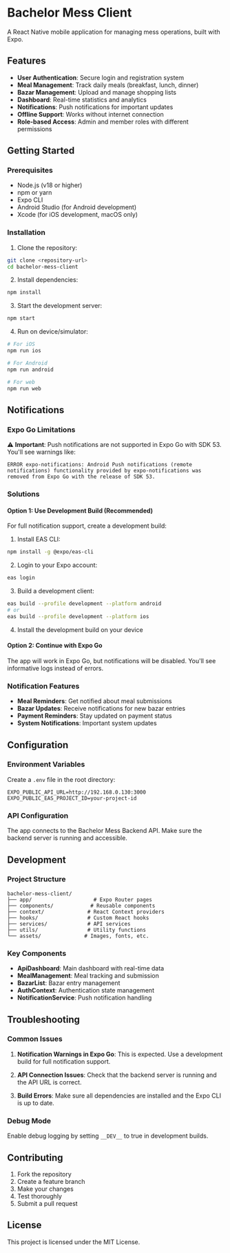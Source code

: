 # Bachelor Mess Client

A React Native mobile application for managing mess operations, built with Expo.

## Features

- **User Authentication**: Secure login and registration system
- **Meal Management**: Track daily meals (breakfast, lunch, dinner)
- **Bazar Management**: Upload and manage shopping lists
- **Dashboard**: Real-time statistics and analytics
- **Notifications**: Push notifications for important updates
- **Offline Support**: Works without internet connection
- **Role-based Access**: Admin and member roles with different permissions

## Getting Started

### Prerequisites

- Node.js (v18 or higher)
- npm or yarn
- Expo CLI
- Android Studio (for Android development)
- Xcode (for iOS development, macOS only)

### Installation

1. Clone the repository:

```bash
git clone <repository-url>
cd bachelor-mess-client
```

2. Install dependencies:

```bash
npm install
```

3. Start the development server:

```bash
npm start
```

4. Run on device/simulator:

```bash
# For iOS
npm run ios

# For Android
npm run android

# For web
npm run web
```

## Notifications

### Expo Go Limitations

⚠️ **Important**: Push notifications are not supported in Expo Go with SDK 53. You'll see warnings like:

```
ERROR expo-notifications: Android Push notifications (remote notifications) functionality provided by expo-notifications was removed from Expo Go with the release of SDK 53.
```

### Solutions

#### Option 1: Use Development Build (Recommended)

For full notification support, create a development build:

1. Install EAS CLI:

```bash
npm install -g @expo/eas-cli
```

2. Login to your Expo account:

```bash
eas login
```

3. Build a development client:

```bash
eas build --profile development --platform android
# or
eas build --profile development --platform ios
```

4. Install the development build on your device

#### Option 2: Continue with Expo Go

The app will work in Expo Go, but notifications will be disabled. You'll see informative logs instead of errors.

### Notification Features

- **Meal Reminders**: Get notified about meal submissions
- **Bazar Updates**: Receive notifications for new bazar entries
- **Payment Reminders**: Stay updated on payment status
- **System Notifications**: Important system updates

## Configuration

### Environment Variables

Create a `.env` file in the root directory:

```env
EXPO_PUBLIC_API_URL=http://192.168.0.130:3000
EXPO_PUBLIC_EAS_PROJECT_ID=your-project-id
```

### API Configuration

The app connects to the Bachelor Mess Backend API. Make sure the backend server is running and accessible.

## Development

### Project Structure

```
bachelor-mess-client/
├── app/                    # Expo Router pages
├── components/            # Reusable components
├── context/              # React Context providers
├── hooks/                # Custom React hooks
├── services/             # API services
├── utils/                # Utility functions
└── assets/              # Images, fonts, etc.
```

### Key Components

- **ApiDashboard**: Main dashboard with real-time data
- **MealManagement**: Meal tracking and submission
- **BazarList**: Bazar entry management
- **AuthContext**: Authentication state management
- **NotificationService**: Push notification handling

## Troubleshooting

### Common Issues

1. **Notification Warnings in Expo Go**: This is expected. Use a development build for full notification support.

2. **API Connection Issues**: Check that the backend server is running and the API URL is correct.

3. **Build Errors**: Make sure all dependencies are installed and the Expo CLI is up to date.

### Debug Mode

Enable debug logging by setting `__DEV__` to true in development builds.

## Contributing

1. Fork the repository
2. Create a feature branch
3. Make your changes
4. Test thoroughly
5. Submit a pull request

## License

This project is licensed under the MIT License.
